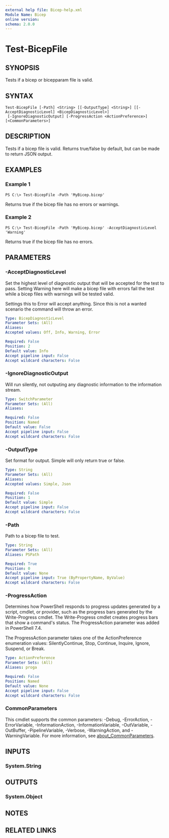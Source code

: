 ```yaml
---
external help file: Bicep-help.xml
Module Name: Bicep
online version:
schema: 2.0.0
---
```


# Test-BicepFile

## SYNOPSIS
Tests if a bicep or bicepparam file is valid.

## SYNTAX

```
Test-BicepFile [-Path] <String> [[-OutputType] <String>] [[-AcceptDiagnosticLevel] <BicepDiagnosticLevel>]
 [-IgnoreDiagnosticOutput] [-ProgressAction <ActionPreference>] [<CommonParameters>]
```

## DESCRIPTION
Tests if a bicep file is valid.
Returns true/false by default, but can be made to return JSON output.

## EXAMPLES

### Example 1
```
PS C:\> Test-BicepFile -Path 'MyBicep.bicep'
```

Returns true if the bicep file has no errors or warnings.

### Example 2
```
PS C:\> Test-BicepFile -Path 'MyBicep.bicep' -AcceptDiagnosticLevel 'Warning'
```

Returns true if the bicep file has no errors.

## PARAMETERS

### -AcceptDiagnosticLevel
Set the highest level of diagnostic output that will be accepted for the test to pass.
Setting Warning here will make a bicep file with errors fail the test while a bicep files with warnings will be tested valid.

Settings this to Error will accept anything.
Since this is not a wanted scenario the command will throw an error.

```yaml
Type: BicepDiagnosticLevel
Parameter Sets: (All)
Aliases:
Accepted values: Off, Info, Warning, Error

Required: False
Position: 2
Default value: Info
Accept pipeline input: False
Accept wildcard characters: False
```

### -IgnoreDiagnosticOutput
Will run silently, not outputing any diagnostic information  to the information stream.

```yaml
Type: SwitchParameter
Parameter Sets: (All)
Aliases:

Required: False
Position: Named
Default value: False
Accept pipeline input: False
Accept wildcard characters: False
```

### -OutputType
Set format for output.
Simple will only return true or false.

```yaml
Type: String
Parameter Sets: (All)
Aliases:
Accepted values: Simple, Json

Required: False
Position: 1
Default value: Simple
Accept pipeline input: False
Accept wildcard characters: False
```

### -Path
Path to a bicep file to test.

```yaml
Type: String
Parameter Sets: (All)
Aliases: PSPath

Required: True
Position: 0
Default value: None
Accept pipeline input: True (ByPropertyName, ByValue)
Accept wildcard characters: False
```

### -ProgressAction
Determines how PowerShell responds to progress updates generated by a script, cmdlet, or provider, such as the progress bars generated by the Write-Progress cmdlet. The Write-Progress cmdlet creates progress bars that show a command's status. The ProgressAction parameter was added in PowerShell 7.4.

The ProgressAction parameter takes one of the ActionPreference enumeration values: SilentlyContinue, Stop, Continue, Inquire, Ignore, Suspend, or Break.

```yaml
Type: ActionPreference
Parameter Sets: (All)
Aliases: proga

Required: False
Position: Named
Default value: None
Accept pipeline input: False
Accept wildcard characters: False
```

### CommonParameters
This cmdlet supports the common parameters: -Debug, -ErrorAction, -ErrorVariable, -InformationAction, -InformationVariable, -OutVariable, -OutBuffer, -PipelineVariable, -Verbose, -WarningAction, and -WarningVariable. For more information, see [about_CommonParameters](http://go.microsoft.com/fwlink/?LinkID=113216).

## INPUTS

### System.String
## OUTPUTS

### System.Object
## NOTES

## RELATED LINKS
